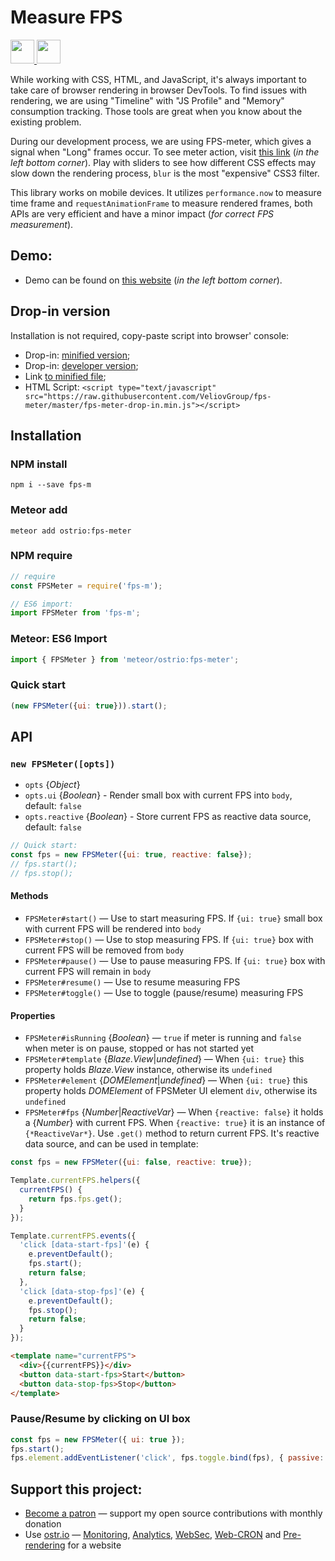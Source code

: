 # Measure FPS

<a href="https://www.patreon.com/bePatron?u=20396046">
  <img src="https://c5.patreon.com/external/logo/become_a_patron_button@2x.png" height="38">
</a>

<a href="https://ostr.io/info/built-by-developers-for-developers">
  <img src="https://ostr.io/apple-touch-icon-60x60.png" height="38">
</a>

While working with CSS, HTML, and JavaScript, it's always important to take care of browser rendering in browser DevTools. To find issues with rendering, we are using "Timeline" with "JS Profile" and "Memory" consumption tracking. Those tools are great when you know about the existing problem.

During our development process, we are using FPS-meter, which gives a signal when "Long" frames occur. To see meter action, visit [this link](https://cssbuilder.veliovgroup.com) (*in the left bottom corner*). Play with sliders to see how different CSS effects may slow down the rendering process, `blur` is the most "expensive" CSS3 filter.

This library works on mobile devices. It utilizes `performance.now` to measure time frame and `requestAnimationFrame` to measure rendered frames, both APIs are very efficient and have a minor impact (*for correct FPS measurement*).

## Demo:

- Demo can be found on [this website](https://cssbuilder.veliovgroup.com) (*in the left bottom corner*).

## Drop-in version

Installation is not required, copy-paste script into browser' console:

- Drop-in: [minified version](https://github.com/VeliovGroup/fps-meter/blob/master/fps-meter-drop-in.min.js);
- Drop-in: [developer version](https://github.com/VeliovGroup/fps-meter/blob/master/fps-meter-drop-in.js);
- Link [to minified file](https://raw.githubusercontent.com/VeliovGroup/fps-meter/master/fps-meter-drop-in.min.js);
- HTML Script: `<script type="text/javascript" src="https://raw.githubusercontent.com/VeliovGroup/fps-meter/master/fps-meter-drop-in.min.js"></script>`

## Installation

### NPM install

```shell
npm i --save fps-m
```

### Meteor add

```shell
meteor add ostrio:fps-meter
```

### NPM require

```js
// require
const FPSMeter = require('fps-m');

// ES6 import:
import FPSMeter from 'fps-m';
```

### Meteor: ES6 Import

```js
import { FPSMeter } from 'meteor/ostrio:fps-meter';
```

### Quick start

```js
(new FPSMeter({ui: true})).start();
```

## API

### `new FPSMeter([opts])`

- `opts` {*Object*}
- `opts.ui` {*Boolean*} - Render small box with current FPS into `body`, default: `false`
- `opts.reactive` {*Boolean*} - Store current FPS as reactive data source, default: `false`

```js
// Quick start:
const fps = new FPSMeter({ui: true, reactive: false});
// fps.start();
// fps.stop();
```

#### Methods

- `FPSMeter#start()` — Use to start measuring FPS. If `{ui: true}` small box with current FPS will be rendered into `body`
- `FPSMeter#stop()` — Use to stop measuring FPS. If `{ui: true}` box with current FPS will be removed from `body`
- `FPSMeter#pause()` — Use to pause measuring FPS. If `{ui: true}` box with current FPS will remain in `body`
- `FPSMeter#resume()` — Use to resume measuring FPS
- `FPSMeter#toggle()` — Use to toggle (pause/resume) measuring FPS

#### Properties

- `FPSMeter#isRunning` {*Boolean*} — `true` if meter is running and `false` when meter is on pause, stopped or has not started yet
- `FPSMeter#template` {*Blaze.View*|*undefined*} — When `{ui: true}` this property holds *Blaze.View* instance, otherwise its `undefined`
- `FPSMeter#element` {*DOMElement*|*undefined*} — When `{ui: true}` this property holds *DOMElement* of FPSMeter UI element `div`, otherwise its `undefined`
- `FPSMeter#fps` {*Number*|*ReactiveVar*} — When `{reactive: false}` it holds a {*Number*} with current FPS. When `{reactive: true}` it is an instance of `{*ReactiveVar*}`. Use `.get()` method to return current FPS. It's reactive data source, and can be used in template:

```js
const fps = new FPSMeter({ui: false, reactive: true});

Template.currentFPS.helpers({
  currentFPS() {
    return fps.fps.get();
  }
});

Template.currentFPS.events({
  'click [data-start-fps]'(e) {
    e.preventDefault();
    fps.start();
    return false;
  },
  'click [data-stop-fps]'(e) {
    e.preventDefault();
    fps.stop();
    return false;
  }
});
```

```html
<template name="currentFPS">
  <div>{{currentFPS}}</div>
  <button data-start-fps>Start</button>
  <button data-stop-fps>Stop</button>
</template>
```

### Pause/Resume by clicking on UI box

```js
const fps = new FPSMeter({ ui: true });
fps.start();
fps.element.addEventListener('click', fps.toggle.bind(fps), { passive: true, capture: false });
```

## Support this project:

- [Become a patron](https://www.patreon.com/bePatron?u=20396046) — support my open source contributions with monthly donation
- Use [ostr.io](https://ostr.io) — [Monitoring](https://snmp-monitoring.com), [Analytics](https://ostr.io/info/web-analytics), [WebSec](https://domain-protection.info), [Web-CRON](https://web-cron.info) and [Pre-rendering](https://prerendering.com) for a website
